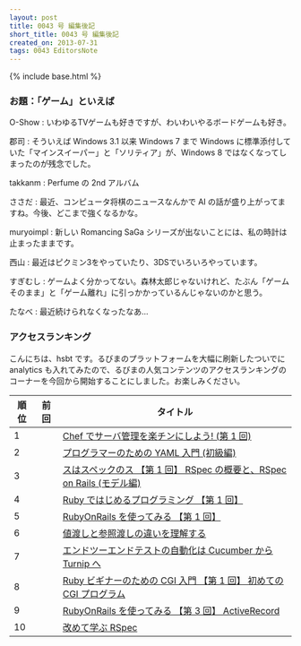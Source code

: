 ```yaml
---
layout: post
title: 0043 号 編集後記
short_title: 0043 号 編集後記
created_on: 2013-07-31
tags: 0043 EditorsNote
---
```

{% include base.html %}


### お題：「ゲーム」といえば

O-Show
:  いわゆるTVゲームも好きですが、わいわいやるボードゲームも好き。

郡司
:  そういえば Windows 3.1 以来 Windows 7 まで Windows に標準添付していた「マインスイーパー」と「ソリティア」が、Windows 8 ではなくなってしまったのが残念でした。

takkanm
: Perfume の 2nd アルバム

ささだ
:  最近、コンピュータ将棋のニュースなんかで AI の話が盛り上がってますね。今後、どこまで強くなるかな。

muryoimpl
:  新しい Romancing SaGa シリーズが出ないことには、私の時計は止まったままです。

西山
:  最近はピクミン3をやっていたり、3DSでいろいろやっています。

すぎむし
:  ゲームよく分かってない。森林太郎じゃないけれど、たぶん「ゲームそのまま」と「ゲーム離れ」に引っかかっているんじゃないのかと思う。

たなべ
:  最近続けられなくなったなあ...

### アクセスランキング

こんにちは、hsbt です。るびまのプラットフォームを大幅に刷新したついでに analytics も入れてみたので、るびまの人気コンテンツのアクセスランキングのコーナーを今回から開始することにしました。お楽しみください。

| 順位| 前回| タイトル|
|---|---|---|
| 1| | [Chef でサーバ管理を楽チンにしよう! (第 1 回)](http://magazine.rubyist.net/?0035-ChefInDECOLOG)|
| 2| | [プログラマーのための YAML 入門 (初級編)](http://magazine.rubyist.net/?0009-YAML)|
| 3| | [スはスペックのス 【第 1 回】 RSpec の概要と、RSpec on Rails (モデル編)](http://magazine.rubyist.net/?0021-Rspec)|
| 4| | [Ruby ではじめるプログラミング 【第 1 回】](http://magazine.rubyist.net/?0002-FirstProgramming)|
| 5| | [RubyOnRails を使ってみる 【第 1 回】](http://magazine.rubyist.net/?0004-RubyOnRails)|
| 6| | [値渡しと参照渡しの違いを理解する](http://magazine.rubyist.net/?0032-CallByValueAndCallByReference)|
| 7| | [エンドツーエンドテストの自動化は Cucumber から Turnip へ](http://magazine.rubyist.net/?0042-FromCucumberToTurnip)|
| 8| | [Ruby ビギナーのための CGI 入門 【第 1 回】 初めての CGI プログラム](http://magazine.rubyist.net/?0011-CGIProgrammingForRubyBeginners)|
| 9| | [RubyOnRails を使ってみる 【第 3 回】 ActiveRecord](http://magazine.rubyist.net/?0006-RubyOnRails)|
| 10| | [改めて学ぶ RSpec](http://magazine.rubyist.net/?0035-RSpecInPractice)|



